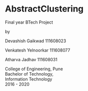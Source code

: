 # AbstractClustering
Final year BTech Project


by


Devashish Gaikwad 111608023

Venkatesh Yelnoorkar 111608077

Atharva Jadhav 111608031

College of Engineering, Pune    
Bachelor of Technology,    
Information Technology    
2016 - 2020    
